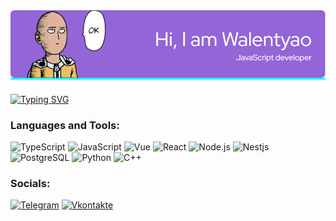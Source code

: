 <div align="center" style="background: aqua">
    <img src="github-header-image.png" alt="asd">
</div>

###
[![Typing SVG](https://readme-typing-svg.herokuapp.com?font=Fira+Code&pause=1000&color=FFFFFF&vCenter=true&width=1000&height=30&lines=I+am+a+student+of+the+Faculty+of+Computer+Technology+and+Applied+Mathematics)](https://git.io/typing-svg)
### Languages and Tools:
![TypeScript](https://img.shields.io/badge/-TypeScript-090909?style=for-the-badge&logo=typescript&logoColor=097CDB)
![JavaScript](https://img.shields.io/badge/-JavaScript-090909?style=for-the-badge&logo=javascript&logoColor=F8C52C)
![Vue](https://img.shields.io/badge/-Vue-090909?style=for-the-badge&logo=vue.js&logoColor=47C5FB)
![React](https://img.shields.io/badge/-React-090909?style=for-the-badge&logo=react&logoColor=E5D3FF)
![Node.js](https://img.shields.io/badge/-Node.js-090909?style=for-the-badge&logo=node.js&logoColor=F88C00)
![Nestjs](https://img.shields.io/badge/-Nestjs-090909?style=for-the-badge&logo=Nestjs&logoColor=6296CC)
![PostgreSQL](https://img.shields.io/badge/-PostgreSQL-090909?style=for-the-badge&logo=PostgreSQL&logoColor=6296CC)
![Python](https://img.shields.io/badge/-Python-090909?style=for-the-badge&logo=Python&logoColor=6296CC)
![C++](https://img.shields.io/badge/-C++-090909?style=for-the-badge&logo=C%2b%2b&logoColor=6296CC)
### Socials:
[![Telegram](https://img.shields.io/badge/-Telegram-090909?style=for-the-badge&logo=telegram&logoColor=27A0D9)](https://t.me/walentyao)
[![Vkontakte](https://img.shields.io/badge/-Vkontakte-090909?style=for-the-badge&logo=Vk&logoColor=4F7DB3)](https://vk.com/walentyao)
